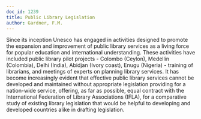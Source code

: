 ```yaml
---
doc_id: 1239
title: Public Library Legislation
author: Gardner, F.M.
---
```


Since its inception Unesco has engaged in activities designed to
promote the expansion and improvement of public library services
as a living force for popular education and international understanding.
These activities have included public library pilot projects -
Colombo (Ceylon), Medellin (Colombia), Delhi (India), Abidjan
(Ivory coast), Enugu (Nigeria) - training of librarians, and meetings
of experts on planning library services.  It has become increasingly
evident that effective public library services cannot be developed
and maintained without appropriate legislation providing for a nation-wide
service, offering, as far as possible, equal contract with the
International Federation of Library Associations (IFLA), for a comparative
study of existing library legislation that would be helpful to developing
and developed countries alike in drafting legislation.